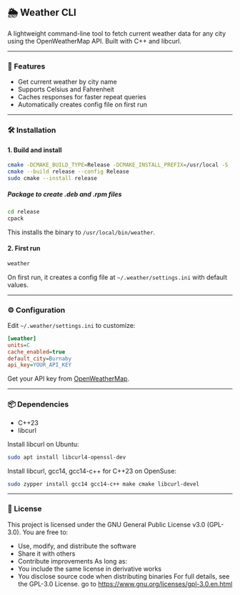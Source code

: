 ## 🌦️ Weather CLI

A lightweight command-line tool to fetch current weather data for any city using the OpenWeatherMap API. Built with C++ and libcurl.

---

### 🚀 Features

- Get current weather by city name
- Supports Celsius and Fahrenheit
- Caches responses for faster repeat queries
- Automatically creates config file on first run

---

### 🛠️ Installation

#### 1. Build and install

```bash
cmake -DCMAKE_BUILD_TYPE=Release -DCMAKE_INSTALL_PREFIX=/usr/local -S . -B release
cmake --build release --config Release
sudo cmake --install release
```
##### Package to create .deb and .rpm files
```bash
cd release
cpack
```

This installs the binary to `/usr/local/bin/weather`.

#### 2. First run

```bash
weather
```

On first run, it creates a config file at `~/.weather/settings.ini` with default values.

---

### ⚙️ Configuration

Edit `~/.weather/settings.ini` to customize:

```ini
[weather]
units=C
cache_enabled=true
default_city=Burnaby
api_key=YOUR_API_KEY
```

Get your API key from [OpenWeatherMap](https://openweathermap.org/api).

---

### 📦 Dependencies

- C++23
- libcurl

Install libcurl on Ubuntu:

```bash
sudo apt install libcurl4-openssl-dev
```
Install libcurl, gcc14, gcc14-c++ for C++23 on OpenSuse:

```bash
sudo zypper install gcc14 gcc14-c++ make cmake libcurl-devel

```
---

### 📄 License

This project is licensed under the GNU General Public License v3.0 (GPL-3.0).
You are free to:
- Use, modify, and distribute the software
- Share it with others
- Contribute improvements
As long as:
- You include the same license in derivative works
- You disclose source code when distributing binaries
For full details, see the GPL-3.0 License.
go to https://www.gnu.org/licenses/gpl-3.0.en.html
